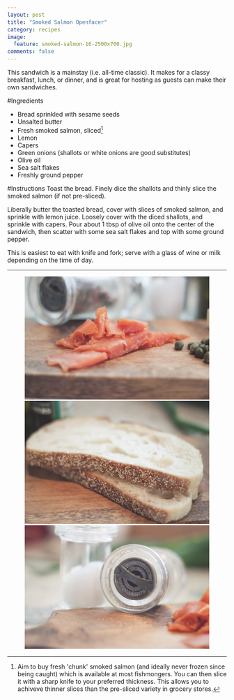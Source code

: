 ```yaml
---
layout: post
title: "Smoked Salmon Openfacer"
category: recipes
image:
  feature: smoked-salmon-16-2500x700.jpg
comments: false  
---
```


This sandwich is a mainstay (i.e. all-time classic). It makes for a classy breakfast, lunch, or dinner, and is great for hosting as guests can make their own sandwiches. 

#Ingredients

* Bread sprinkled with sesame seeds
* Unsalted butter
* Fresh smoked salmon, sliced[^1]
* Lemon
* Capers
* Green onions (shallots or white onions are good substitutes)
* Olive oil
* Sea salt flakes
* Freshly ground pepper

#Instructions
Toast the bread. Finely dice the shallots and thinly slice the smoked salmon (if not pre-sliced). 

Liberally butter the toasted bread, cover with slices of smoked salmon, and sprinkle with lemon juice. Loosely cover with the diced shallots, and sprinkle with capers. Pour about 1 tbsp of olive oil onto the center of the sandwich, then scatter with some sea salt flakes and top with some ground pepper. 

This is easiest to eat with knife and fork; serve with a glass of wine or milk depending on the time of day. 

[^1]: Aim to buy fresh 'chunk' smoked salmon (and ideally never frozen since being caught) which is available at most fishmongers. You can then slice it with a sharp knife to your preferred thickness. This allows you to achiveve thinner slices than the pre-sliced variety in grocery stores. 

---

<figure>
	<img src="/images/smoked-salmon-1.jpg">
	<img src="/images/smoked-salmon-2.jpg">
	<img src="/images/smoked-salmon-3.jpg">
</figure>